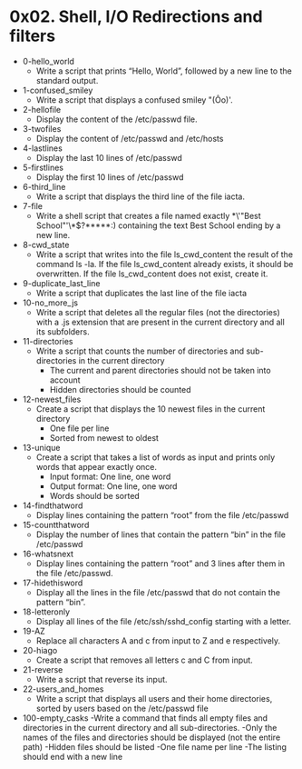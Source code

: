 # 0x02. Shell, I/O Redirections and filters
- 0-hello_world
	- Write a script that prints “Hello, World”, followed by a new line to the standard output.
- 1-confused_smiley
	- Write a script that displays a confused smiley "(Ôo)'.
- 2-hellofile
	- Display the content of the /etc/passwd file.
- 3-twofiles
	- Display the content of /etc/passwd and /etc/hosts
- 4-lastlines
	- Display the last 10 lines of /etc/passwd
- 5-firstlines
	- Display the first 10 lines of /etc/passwd
- 6-third_line
	- Write a script that displays the third line of the file iacta.
- 7-file
	- Write a shell script that creates a file named exactly \*\\'"Best School"\'\\*$\?\*\*\*\*\*:) containing the text Best School ending by a new line.
- 8-cwd_state
	- Write a script that writes into the file ls_cwd_content the result of the command ls -la. If the file ls_cwd_content already exists, it should be overwritten. If the file ls_cwd_content does not exist, create it.
- 9-duplicate_last_line
	- Write a script that duplicates the last line of the file iacta
- 10-no_more_js
	- Write a script that deletes all the regular files (not the directories) with a .js extension that are present in the current directory and all its subfolders.
- 11-directories
	- Write a script that counts the number of directories and sub-directories in the current directory
		- The current and parent directories should not be taken into account
		- Hidden directories should be counted
- 12-newest_files
	- Create a script that displays the 10 newest files in the current directory
		- One file per line
		- Sorted from newest to oldest
- 13-unique
	- Create a script that takes a list of words as input and prints only words that appear exactly once.
		- Input format: One line, one word
		- Output format: One line, one word
		- Words should be sorted
- 14-findthatword
	- Display lines containing the pattern “root” from the file /etc/passwd
- 15-countthatword
	- Display the number of lines that contain the pattern “bin” in the file /etc/passwd
- 16-whatsnext
	- Display lines containing the pattern “root” and 3 lines after them in the file /etc/passwd.
- 17-hidethisword
	- Display all the lines in the file /etc/passwd that do not contain the pattern “bin”.
- 18-letteronly
	- Display all lines of the file /etc/ssh/sshd_config starting with a letter.
- 19-AZ
	- Replace all characters A and c from input to Z and e respectively.
- 20-hiago
	- Create a script that removes all letters c and C from input.
- 21-reverse
	- Write a script that reverse its input.
- 22-users_and_homes
	- Write a script that displays all users and their home directories, sorted by users based on the /etc/passwd file
- 100-empty_casks
	-Write a command that finds all empty files and directories in the current directory and all sub-directories.
		-Only the names of the files and directories should be displayed (not the entire path)
		-Hidden files should be listed
		-One file name per line
		-The listing should end with a new line
